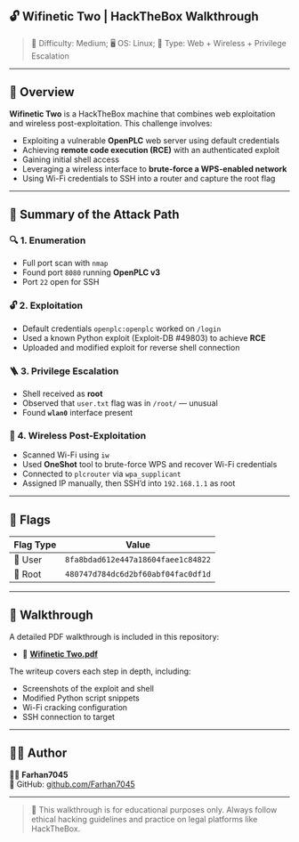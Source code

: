 ## 🔓 Wifinetic Two | HackTheBox Walkthrough

> 🎯 Difficulty: Medium; 🖥️ OS: Linux; 📡 Type: Web + Wireless + Privilege Escalation

---

## 🧠 Overview

**Wifinetic Two** is a HackTheBox machine that combines web exploitation and wireless post-exploitation. This challenge involves:
- Exploiting a vulnerable **OpenPLC** web server using default credentials
- Achieving **remote code execution (RCE)** with an authenticated exploit
- Gaining initial shell access
- Leveraging a wireless interface to **brute-force a WPS-enabled network**
- Using Wi-Fi credentials to SSH into a router and capture the root flag

---

## 📑 Summary of the Attack Path

### 🔍 1. Enumeration
- Full port scan with `nmap`
- Found port `8080` running **OpenPLC v3**
- Port `22` open for SSH

### 🔓 2. Exploitation
- Default credentials `openplc:openplc` worked on `/login`
- Used a known Python exploit (Exploit-DB #49803) to achieve **RCE**
- Uploaded and modified exploit for reverse shell connection

### 🪜 3. Privilege Escalation
- Shell received as **root**
- Observed that `user.txt` flag was in `/root/` — unusual
- Found **`wlan0`** interface present

### 📶 4. Wireless Post-Exploitation
- Scanned Wi-Fi using `iw`
- Used **OneShot** tool to brute-force WPS and recover Wi-Fi credentials
- Connected to `plcrouter` via `wpa_supplicant`
- Assigned IP manually, then SSH’d into `192.168.1.1` as root

---

## 🏁 Flags

| Flag Type | Value |
|-----------|-------|
| 👤 User | `8fa8bdad612e447a18604faee1c84822` |
| 👑 Root | `480747d784dc6d2bf60abf04fac0df1d` |

---

## 📄 Walkthrough

A detailed PDF walkthrough is included in this repository:
- 📎 [**Wifinetic Two.pdf**](./Wifinetic%20Two.pdf)

The writeup covers each step in depth, including:
- Screenshots of the exploit and shell
- Modified Python script snippets
- Wi-Fi cracking configuration
- SSH connection to target

---

## 🙋‍♂️ Author

👨‍💻 **Farhan7045**  
🔗 GitHub: [github.com/Farhan7045](https://github.com/Farhan7045)

---

> 📝 This walkthrough is for educational purposes only. Always follow ethical hacking guidelines and practice on legal platforms like HackTheBox.
